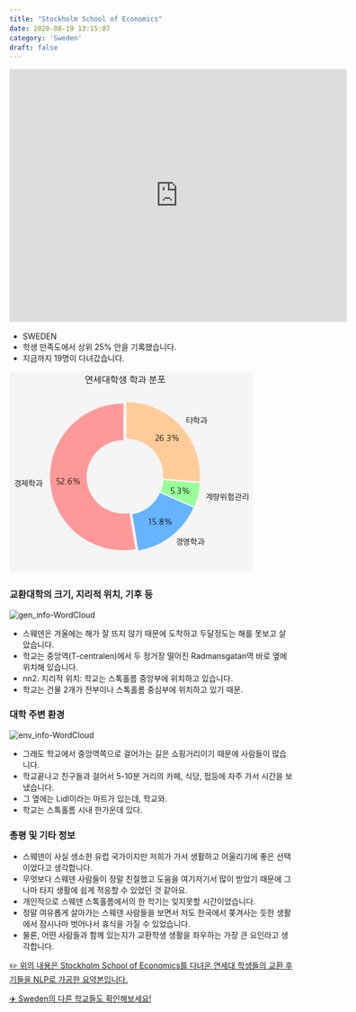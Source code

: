 ```yaml
---
title: "Stockholm School of Economics"
date: 2020-08-19 13:15:07
category: 'Sweden'
draft: false
---
```


<iframe
width="600"
height="450"
frameborder="0" style="border:0"
src="https://www.google.com/maps/embed/v1/place?key=AIzaSyC9e1AME-pVmWC4hBpFdu5S4dKzyepa3HQ&q=Stockholm+School+of+Economics&center=59.341618200000006,18.056790600000006&zoom=14" allowfullscreen>
</iframe>

* SWEDEN
* 학생 만족도에서 상위 25% 안을 기록했습니다.
* 지금까지 19명이 다녀갔습니다. 

![department-info](../plots/SE000007.png)
### 교환대학의 크기, 지리적 위치, 기후 등
![gen_info-WordCloud](../univ_wordclouds_okt/gen_info/SE000007_gen_info_okt.png)

* 스웨덴은 겨울에는 해가 잘 뜨지 않기 때문에 도착하고 두달정도는 해를 못보고 살았습니다.
* 학교는 중앙역(T-centralen)에서 두 정거장 떨어진 Radmansgatan역 바로 옆에 위치해 있습니다.
* nn2. 지리적 위치: 학교는 스톡홀름 중앙부에 위치하고 있습니다.
* 학교는 건물 2개가 전부이나 스톡홀롬 중심부에 위치하고 있기 때문.


### 대학 주변 환경

![env_info-WordCloud](../univ_wordclouds_okt/env_info/SE000007_env_info_okt.png)

* 그래도 학교에서 중앙역쪽으로 걸어가는 길은 쇼핑거리이기 때문에 사람들이 많습니다.
* 학교끝나고 친구들과 걸어서 5-10분 거리의 카페, 식당, 펍등에 자주 가서 시간을 보냈습니다.
* 그 옆에는 Lidl이라는 마트가 있는데, 학교와.
* 학교는 스톡홀름 시내 한가운데 있다.


### 총평 및 기타 정보 
* 스웨덴이 사실 생소한 유럽 국가이지만 저희가 가서 생활하고 어울리기에 좋은 선택이었다고 생각합니다.
* 무엇보다 스웨덴 사람들이 정말 친절했고 도움을 여기저기서 많이 받았기 때문에 그나마 타지 생활에 쉽게 적응할 수 있었던 것 같아요.
* 개인적으로 스웨덴 스톡홀름에서의 한 학기는 잊지못할 시간이었습니다.
* 정말 여유롭게 살아가는 스웨덴 사람들을 보면서 저도 한국에서 쫒겨사는 듯한 생활에서 잠시나마 벗어나서 휴식을 가질 수 있었습니다.
* 물론, 어떤 사람들과 함께 있는지가 교환학생 생활을 좌우하는 가장 큰 요인라고 생각합니다.


[✏️ 위의 내용은 Stockholm School of Economics를 다녀온 연세대 학생들의 교환 후기들을 NLP로 가공한 요약본입니다.](http://oia.yonsei.ac.kr/partner/expReport.asp?ucode=SE000007&bgbn=A)

[✈️ Sweden의 다른 학교들도 확인해보세요!](https://yonsei-exchange.netlify.app/?category=Sweden)
